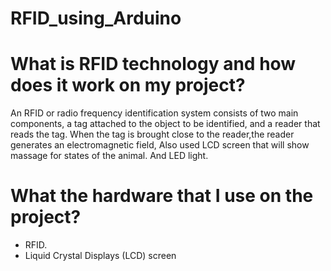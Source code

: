 # RFID_using_Arduino
# What is RFID technology and how does it work on my project?
An RFID or radio frequency identification system consists of two main components, a tag attached to the object to be identified, and a reader that reads the tag. When the tag is brought close to the reader,the reader generates an electromagnetic field, Also used LCD screen that will show massage  for states of the animal. And LED light. 

# What the hardware that I use on the project?
-  RFID.
- Liquid Crystal Displays (LCD) screen



